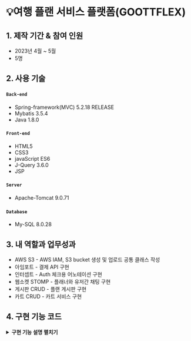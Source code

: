 # 💡여행 플랜 서비스 플랫폼(GOOTTFLEX)



## 1. 제작 기간 & 참여 인원
- 2023년 4월 ~ 5월
- 5명



## 2. 사용 기술
#### `Back-end`
- Spring-framework(MVC) 5.2.18 RELEASE
- Mybatis 3.5.4
- Java 1.8.0

#### `Front-end`
- HTML5 
- CSS3 
- javaScript ES6
- J-Query 3.6.0
- JSP 
#### `Server`
- Apache-Tomcat 9.0.71 
#### `Database`
- My-SQL 8.0.28   


## 3. 내 역할과 업무성과
- AWS S3 - AWS IAM, S3 bucket 생성 및 업로드 공통 클래스 작성
- 아임포트 - 결제 API 구현
- 인터셉트 - Auth 체크용 어노테이션 구현
- 웹소켓 STOMP - 플래너와 유저간 채팅 구현
- 게시판 CRUD - 플랜 게시판 구현
- 카트 CRUD - 카트 서비스 구현

## 4. 구현 기능 코드 
<details>
<summary><b>구현 기능 설명 펼치기</b></summary>
<div markdown="1">

### 4.1. 전체 흐름

![image](https://user-images.githubusercontent.com/120711406/235872521-33d3533d-7baf-4a72-9449-1253a5e2006d.png)

### 4.2. AWS S3 - AWS IAM, S3 bucket 생성 및 업로드 공통 클래스 작성

![image](https://user-images.githubusercontent.com/120711406/235873702-5127c63d-19e5-406b-8919-01dd323d2255.png)


<details>
<summary> <b>IAM 권한설정</b> </summary>
	
- IAM 사용자 생성
- 권한으로 AmazonS3FullAccess 추가
	
![image](https://user-images.githubusercontent.com/120711406/235908642-a1dbf375-e3ad-4c73-a6bb-b291ad0f3e58.png)
	
</details>
	
<details>
<summary> <b>버킷 정책 생성</b> </summary>
- 버킷을 사용하기 위해 정책생성
	
![image](https://user-images.githubusercontent.com/120711406/235909022-146e7ec1-4f9d-4f64-a8ec-326a74e954a5.png)
	
</details>
	
<details>
<summary> <b>공통 클래스 구현</b> </summary>
- 이미지 다중 업로드, 삭제 를 위한 공통 클래스를 구현.
```java
@Service
public class S3FileUploadService {

    @Autowired
    private final AmazonS3Client amazonS3Client; //아마존 계정정보 propertie파일 -> common-context에서 주입
    @Value("${aws.s3.bucket}")
    private String bucket; //S3버킷정보
    @Value("${aws.s3.bucket.url}") //지역정보
    private String defaultUrl;

    public S3FileUploadService(AmazonS3Client amazonS3Client) {
        this.amazonS3Client = amazonS3Client;
    }

    //생성자 주입
    public List<String> upload(List<MultipartFile> uploadFile) throws IOException {
        List<String> urlList = new ArrayList<>(); //업로드된 url을 받기위한 리스트

        //파일이름 새로만들어서 리스트에 담기
        List<Map<String, String>> fileList = new ArrayList<>();
        for (int i = 0; i < uploadFile.size(); i++) {
            String origName = uploadFile.get(i).getOriginalFilename(); //원 파일이름
            String ext = origName.substring(origName.lastIndexOf('.')); // 확장자
            String saveFileName = getUuid() + ext; //uuid로 새이름 만들기
            Map<String, String> map = new HashMap<>();
            map.put("saveFile", saveFileName);
            fileList.add(map);
        }

        for (int i = 0; i < uploadFile.size(); i++) {
            String url = "";
            File file = new File(System.getProperty("user.dir") + fileList.get(i).get("saveFile"));
            //로컬 현재위치에 임시저장 객체 만듬
            uploadFile.get(i).transferTo(file); //로컬에 파일 임시저장
            uploadOnS3(fileList.get(i).get("saveFile"), file); //업로드
            url = defaultUrl + '/' + fileList.get(i).get("saveFile"); //업로드한 파일의 url주소
            urlList.add(url); //리턴을 위해 담음
            file.delete(); // 임시파일 삭제
        }
        return urlList; //업로드 후 리턴값 (List<String> 타입)
    }

    // UUID만드는 메소드(중간의-는 지워줌)
    private static String getUuid() {
        return UUID.randomUUID().toString().replaceAll("-", "");
    }

    //S3업로드 메소드
    private void uploadOnS3(final String findName, final File file) {
        // AWS S3 전송 객체 생성
        final TransferManager transferManager = new TransferManager(this.amazonS3Client);
        // 요청 객체 생성
        final PutObjectRequest request = new PutObjectRequest(bucket, findName, file);
        // 업로드 시도
        final Upload upload = transferManager.upload(request);

        try {
            upload.waitForCompletion();
        } catch (AmazonClientException | InterruptedException amazonClientException) {
            amazonClientException.printStackTrace();
        }
    }
    //S3 객체 삭제 메소드
    public void deleteFromS3(final String findName) {
        String realFileName = findName.substring(53);
        // 삭제할 객체 생성
        final DeleteObjectRequest deleteRequest = new DeleteObjectRequest(bucket, realFileName);
        // 삭제
        this.amazonS3Client.deleteObject(deleteRequest);
    }

}

```
</details>

<details>
<summary> <b>Controller</b> </summary>

- Plan 게시판 Controller 업로드

```java 
  @PostMapping("create")
    public String planPut(PlanDTO planDTO, ImgDTO imgDTO, HttpSession httpSession,
                          @RequestParam("files[]") List<MultipartFile> multipartFile) throws IOException {
        String user = (String) httpSession.getAttribute("user_id");
        planDTO.setUser_id(user);
        int plan_idx = planService.planCreate(planDTO); // 게시글 생성
        if(plan_idx!=0){ // 이미지 파일 생성
            if(multipartFile !=null || !multipartFile.isEmpty()){ // 이미지 파일 있으면
                List<String> imgUrlList = s3FileUploadService.upload(multipartFile); // 서버에 이미지 파일 저장 후 URL값 List에 담기
                planDTO.setPlan_idx(plan_idx); // 게시글 인덱스 set
                planDTO.setP_img(imgUrlList); // 이미지 url set
                boolean success = this.planService.planImgCreate(planDTO); // 이미지 저장 성공
                if(success){
                    return "redirect:/plan/list";
                }
            }
        }
        return "/plan/plan_create";
    }
```
</details>

<details>
<summary> <b>설정</b> </summary>

- 라이브러리 설치
- Key 노출을 피하기 위해 properties 파일 등록 후 빈 주입
 
```xml
	   <constructor-arg>
            <bean class="com.amazonaws.auth.BasicAWSCredentials">
                <constructor-arg value="${aws.accessKey}"/>
                <constructor-arg value="${aws.secretKey}"/>
            </bean>
        </constructor-arg>
    </bean>
    <bean id="awsProperties" class="org.springframework.beans.factory.config.PropertiesFactoryBean">
        <property name="location" value="classpath:common.properties"/>
    </bean>
    <bean class="org.springframework.beans.factory.config.PropertyPlaceholderConfigurer">
        <property name="properties" ref="awsProperties"/>
    </bean>
```
</details>

<details>
<summary> <b>Service / ServiceImpl</b> </summary>
  

- 비교할 데이터를 Dao까지 전송합니다


```java 
// Service 
String login(UserDto userDto);

// ServiceImpl
@Override
public String login(UserDto userDto) {
	return userDao.login(userDto);
}
  
```
</details>
  
<details>
<summary> <b>DAO</b> </summary>
  

- pw에 해당 아이디 일치하는 암호화된 패스워드를 불러옵니다
- 사용자가 입력한 패스워드와 pw를 비교 후 nickname값을 세션에 저장시킵니다. 일치하지 않으면 null값을 리턴 합니다.
  


```java 
// Service 
String login(UserDto userDto);

// ServiceImpl
@Override
public String login(UserDto userDto) {
	return userDao.login(userDto);
}
  
```
</details>
  
<details>
<summary> <b>XML</b> </summary>
  

- pwGet : 사용자의 정보를 DB에 조회하여 암호화된 패스워드를 불러오는 역할을 합니다.
- login : 사용자의 닉네임을 불러오는 역할을 합니다.


```xml 
<!-- 유저가 입력한 아이디를 기반으로 암호화된 패스워드를 불러옵니다. -->
<select id="pwGet" resultType="String">
		select PASSWORD
		  from USER
		 where ID=#{id}
</select>

/////////////////////////////////////////

<!-- 위에서 암호화된 패스워드와 사용자가 입력한 패스워드를 비교 후 
사용자의 nickname 값을 호출합니다 -->
<select id="login" resultType="String">
		select NICKNAME
		  from USER
		 where ID=#{id}
</select>
```
</details>

### 4.3. 아이디/비밀번호 찾기 기능 구현

![mvc](https://github.com/kim17841/OTTproject/blob/main/Portfolio/findid%26pw.jpg?raw=true)

<details>
<summary> <b>기능 설명</b> </summary>

  - 사용자가 이메일 인증을 거친 후 아이디 / 비밀번호 찾기를 진행하면 DB의 정보 확인 후 계정 정보를 제공 또는 비밀번호 강제 변경을 진행. 
	
  - 사용자가 입력한 이메일로 인증하면 이메일을 DB에 조회해 일치하는 정보가 있으면 해당 아이디를 제공.
	
  - 일치하는 정보가 없으면 사용자에게 안내 메시지를 출력
	
  - 비밀번호 찾기는 사용자에게 정보를 입력 받고 인증을 거친 후 비밀번호 찾기를 진행하면 DB에서 정보 조회 후 일치하는 정보가 있으면 
      비밀번호 변경 진행, 일치하지 않으면 안내 메시지를 출력. 
	
  - 비밀번호 변경은 정규표현식에 위배되지 않고 비밀번호와 비밀번호 확인이 동일할 경우에 바뀐 데이터를 DB로 전송하여 정보를 업데이트. 
	
  - 사용자가 입력한 정보와 가져온 정보가 일치하면 세션을 부여하고 메인 페이지로 주소 이동.
</details>
  
<details>
<summary> <b>JSP</b> </summary>

  
- 사용자에게 정보를 입력 받고 form을 통해 Controller 정보를 전달합니다.

```
<body>

(... 생략 ...)
	
	<section>
	<!-- 아이디 찾기 -->
		<div class="section_loginform">
			<span class="login">아이디 찾기</span>         
			<form>
				<div>
					<!-- 사용자의 이메일을 입력받음 -->
					<div class="input_text">
						<input type="email" name="email" placeholder="Email" autocomplete="off" 
						class="input_size" id="input_email1">
					</div>
					<div>
						<button class="email_checkbtn" id="emailchk1">이메일 인증</button>
	
						<!-- 이메일 인증 상태 메세지 -->
						<span id="email_text1" class="formSpans"></span> 
						<br>

						<input type="text" placeholder="인증번호 입력" autocomplete="off" 
						class="authorkey" id="author1" maxlength="6">

						<button class="key_submit" id="author_submit1">확인</button>
					</div>
					<input type="button" value="아이디 찾기" class="login_submit_id">
					<br>
					<!-- 아이디 찾기 상태 메세지  -->
					<span id="submit_id_text" class="formSpans"></span>                    
				</div> 
			</form>
			<!-- 구분선  -->
			<span class="division_line"></span> 

			<!-- 비밀번호 찾기 -->
			<span class="login">비밀번호 찾기</span> 
			<form>
				<div>
					<!-- 아이디 입력 창  -->
					<div class="input_text">
						<input type="text" name="id" placeholder="ID" autocomplete="off" 
						class="input_size" id="id">
					</div>
					<br>
					<!-- 이메일 입력창  -->
					<div class="input_text">
						<input type="email" name="email" placeholder="Email" autocomplete="off" 
						class="input_size" id="input_email2">
					</div>
					<div>
						<button class="email_checkbtn" id="emailchk2">이메일 인증</button>

						<!-- 이메일 인증 상태 확인 메세지 -->
						<span id="email_text2" class="formSpans"></span> 
						<br>
						<input type="text" placeholder="인증번호 입력" autocomplete="off" 
						class="authorkey" id="author2" maxlength="6">

						<button class="key_submit" id="author_submit2">확인</button>
					</div>
					<input type="button" value="비밀번호 찾기" class="login_submit_pw" 
					id="pw_submit">
					<br>
					<!-- 비밀번호 찾기 상태 확인 메세지 -->
					<span id="submit_pw_text" class="formSpans"></span>       
				</div> 
			</form>
		</div>

	<!-- 비밀번호 변경  -->
	(... 생략 ...)
	<!-- 비밀번호 입력 -->
	<div class="pw_input_text">
		<input type="password" name="password" placeholder="비밀번호" autocomplete="off" class="input_size" id="pw">
		<!-- 비밀번호 입력 상태 확인 메세지 - 정규표현식에 위배되면 출력됨 -->
		<span id="input_regex" class="formSpans"></span>
        </div>
      	<!-- 비밀번호 확인 입력 - 비밀번호 입력에서 정규표현식에 맞게 입력되면 입력가능-->
	<div class="pw_input_text">
		<input type="password" name="password_confirm" placeholder="비밀번호 확인" autocomplete="off" class="input_size" id="pw_confirm" disabled="disabled">
        </div>
        <button id="pw_checkbtn">확인</button>     
        <span id="check_result" class="formSpans"></span>
        <input type="button" value="비밀번호 변경" class="login_submit_pw" 
				id="change_pw" disabled="disabled">
	(... 생략 ...)
	</section>

(... 생략 ...)

</body>
```
</details>

<details>
<summary> <b>Javascript</b> </summary>

- 사용자가 입력한 정보의 유효성을 확인한 다음 form의 submit을 제어하고, 아이디 값을 다시    반환하거나 비밀번호 변경을 진행합니다. 
  <details>
  <summary> <b>아이디 찾기 구현 코드</b> </summary>
   
  - 이메일 형식을 먼저 확인 후 이메일 인증을 진행합니다. (AJAX로 이메일로 인증번호 전송)<br>
  - 인증번호는 빈칸/정보가 일치하지 않을 시에 안내 메시지를 출력합니다.<br>
  - 인증이 완료된 후 AJAX를 통하여 Controller에 사용자가 입력한 이메일 정보를 보냅니다.<br>
  - DB에 일치하는 정보가 있으면 리턴 받은 ID값을 alert을 통해 사용자에게 보여줍니다.

  ```javascript
    var code1 = ""; // 아이디 이메일 전송 인증번호 저장할 공간
  var code2 = ""; // 비밀번호 이메일 전송 인증번호 저장할 공간
  var email1= ""; // 아이디 이메일 인증 - 이메일이 들어갈 변수 지정 
  var email2= ""; // 비밀번호 이메일 인증 - 이메일이 들어갈 변수 지정 
  var id = ""; // id가 들어갈 변수 지정
  var inputCode = ""; //사용자가 입력한 인증번호

  /////////////// 아이디찾기 이메일 인증 ///////////
  $(function(){
      $('#emailchk1').click(function(e) {
          // 시스템 자체의 submit을 막음
          e.preventDefault();

          // 사용자가 입력한 이메일
          email1 = $("#input_email1").val();

          var inputResult = $('#email_text1'); // 인증 상태 메세지

          if(email1 == null || email1 == ""){ // 이메일 값이 없는 것을 방지
              inputResult.html('이메일을 입력해주세요');
              $("#input_email1").focus(); 
              return;
          }
          else if(!email1.match('@')){ // 입력받은 이메일에 @없는 걸 방지
              inputResult.text("올바른 이메일 형태를 입력해주세요");
              $("#input_email1").focus();
              return;
          }
          else{ // 위 조건에 걸리지 않으면 상태메세지 없앰
              inputResult.text("");
          }
          inputResult.html('인증번호 전송이 완료되었습니다');
          // ajax로 통해 컨트롤러(mailCheck메소드)로 email의 정보를 넘김 
          // -> 넘기는게 성공하면 인증번호 데이터를 code에 담음
          $.ajax({
              type : "GET",
              url : "mailCheck?email=" + email1, // 해당 메소드에 email값을 보냄
              success:function(data1){
                  code1 = data1; // 인증 번호가 담기는 구역
              } 
          }); // ajax end
      }); //event function end

      // 인증번호 확인 버튼 클릭시 이벤트
      $('#author_submit1').click(function(e){
          e.preventDefault(); // 키에 대한 submit을 막아놓음

          var inputCode = $('#author1').val(); 
          //사용자가 인증번호를 입력하는 input의 value
          var inputResult = $('#email_text1'); // 인증 상태 메세지

          if(inputCode === null || inputCode === ""){ // 사용자가 입력하지 않은경우
              inputResult.html("인증번호를 입력해주세요.");
              return;
          }
          else if(inputCode == code1){ 
          // 사용자가 입력한 인증번호와 발급한 인증번호가 맞을 경우
              inputResult.html("인증번호가 일치합니다.");

          }else{ // 사용자가 입력한 인증번호와 발급한 인증번호가 일치하지 않을 경우
              inputResult.html("인증번호를 다시 확인 해주세요.");
              return;
          }
      }); // event function end

      //////////// 아이디 찾기 //////////
      $('.login_submit_id').click(function(){
          inputCode = $('#author1').val();
          var inputResult = $('#email_text1');
          email1 = $("#input_email1").val();
          if(email1 == "" || email1 == null || !email1.match('@')){ 
          // 이메일 값이 없거나 올바른 이메일 형식이 아닌 경우
              $('#submit_id_text').html('이메일 인증을 먼저 해주세요');
              $("#input_email1").focus();
              return;
          }
          else if(inputCode == "" || inputCode == null || inputCode != code1){
              $('#submit_id_text').html('인증번호를 입력해주세요');
              $('#author1').focus();
              return;
          }
          else{
              if(email1 != null){ // 위의 ajax에서 이메일을 제대로 받아온 경우
                  $.ajax({
                      url : 'findid', 
                      dataType : 'text',
                      data : {"email" : email1},
                      type : 'post',
                      success:function(id) {		
                          if(id == null || id == ""){ // 빽단에서 받아온 id값이 없는 경우 
                              $('#submit_id_text').html('등록된 정보가 없습니다');
                              return;
                          }
                          else{ // 빽단에서 받아온 id값이 있어 제대로 출력된 경우 
                              alert('아이디는'+id+'입니다');
                              $('#submit_id_text').html('');
                          }
                      },
                      error : function() { $('#submit_id_text').html('등록된 정보가 없습니다'); return; }		
                  }); // ajax end
              }

              else{	//이메일을 입력하지 않을 경우
                  $('#submit_id_text').html('이메일 인증을 먼저해주세요'); 
                  inputResult.html('인증번호를 입력해주세요');
                  return;
              }
          }
      }); // event function end
  }); // function end

  ```

  </details>
  <details>
  <summary> <b>비밀번호 찾기 구현 코드</b> </summary>
    
  - 이메일 형식 확인과 인증번호 인증은 아이디 찾기와 동일합니다.<br>
  - 인증이 완료된 후 AJAX를 통하여 Controller에 사용자의 입력 아이디와 이메일을 보냅니다.<br>
  - DB에서 일치하는 정보가 있으면 메시지를 반환 받아 ok면 비밀번호 변경 창을 띄웁니다.

  ```javascript
   /////////////// 비밀번호 찾기 이메일 인증  ///////////
  $(function(){
      $('#emailchk2').click(function(e) {
          e.preventDefault();

          email2 = $("#input_email2").val();	// 사용자가 입력한 이메일

          var inputResult = $('#email_text2'); // 인증 상태 메세지

          if(email2 == null || email2 == ""){ // 이메일 값이 없는 것을 방지
              inputResult.html('이메일을 입력해주세요');
              $("#input_email2").focus(); 
              return;
          }
          else if(!email2.match('@')){ // 입력받은 이메일에 @없는 걸 방지
              inputResult.text("올바른 이메일 형태를 입력해주세요");
              $("#input_email2").focus();
              return;
          }
          else{ // 올바른 이메일 형식을 입력받은 경우
              inputResult.text("");
          }
          inputResult.html('인증번호 전송이 완료되었습니다');

          $.ajax({ 
          // ajax로 통해 컨트롤러(mailCheck메소드)로 email의 정보를 넘김 
          // -> 넘기는게 성공하면 인증번호 데이터를 code에 담음
              type : "GET",
              url : "mailCheck?email=" + email2, // 해당 메소드에 email값을 보냄
              success:function(data2){
                  code2 = data2; // 인증 번호가 담기는 구역
              } // success end
          }); // ajax end
      }); //event function end

      $('#author_submit2').click(function(e){ 	// 인증번호 확인 버튼 클릭시
          e.preventDefault(); // 키에 대한 submit을 막아놓음

          inputCode = $('#author2').val(); //사용자가 인증번호를 입력한 값
          var inputResult = $('#email_text2'); // 인증 상태 메세지

          if(inputCode === null || inputCode === ""){ // 사용자가 입력하지 않은경우
              inputResult.html("인증번호를 입력해주세요.");
              return;
          }
          else if(inputCode == code2){	
          // 사용자가 입력한 인증번호와 발급한 인증번호가 맞을 경우
              inputResult.html("인증번호가 일치합니다.");

          }else{ // 사용자가 입력한 인증번호와 발급한 인증번호가 일치하지 않을 경우
              inputResult.html("인증번호를 다시 확인 해주세요.");
              return;
          }
      }); //event function end

      //////////비밀번호 찾기  ////////
      $("#pw_submit").click(function(){
          id = $('#id').val();
          email2 = $("#input_email2").val();
          inputCode = $('#author2').val();
          var allData = {'email' : email2, 'id' : id}

          if(id == null || id == ""){ // 아이디를 입력하지 않은 경우
              $('#submit_pw_text').html('아이디를 입력해주세요');
              $('#id').focus();
              return;
          }
          else{ // 아이디를 입력한 경우
              if(email2 == null || email2 == ""){ // 입력한 이메일 없는 경우
                  $('#submit_pw_text').html('이메일 인증을 먼저해주세요');
                  $("#input_email2").focus();
                  return;
              }
              else if(inputCode == null || inputCode == ""){ // 입력한 이메일 없는 경우
                  $('#submit_pw_text').html('인증번호를 입력해주세요');
                  $('#author2').focus();
                  return;
              }
              else{
                  $('#submit_pw_text').html('');
                  if(inputCode == "" || inputCode == null || inputCode != code2){
                      $('#submit_pw_text').html('이메일 인증을 먼저해주세요');
                      return;
                  }
                  else{
                      $('#submit_pw_text').html('');
                      $.ajax({
                          url : 'findpw',
                          data : allData,
                          type : 'post',
                          success : function(nick) {
                              if(nick == 'ok'){ 
                                          //일치하는 정보가 있는 경우 - 리턴값이 ok이면 팝업창을 띄움
                                  $('.popup').css('display', 'block');
                              }
                              else if(nick == 'no'){ //일치하는 정보가 없을 경우
                                  $('#submit_pw_text').html('해당 정보와 일치하는 정보가 없습니다.');
                                  return;
                              }
                              else{ // 잘못된 접근 방지
                                  $('#submit_pw_text').html('잘못된 접근입니다.');
                                  return;
                              }
                          } // success end
                      }); // ajax end
                  }
              }
          }	
      }); //event function end
  }); // function end

  ```

  </details>
   <details>
  <summary> <b>비밀번호 변경 구현 코드</b> </summary>
     
  - 비밀번호 입력란에서 정규표현식으로 유효성 검사를 진행합니다.<br>
  - 정규표현식에 위배되지 않으면 비밀번호 확인란 disabled를 해제해 입력이 가능해집니다.<br>
  - 비밀번호와 비밀번호 확인란이 동일한 상태로 변경을 누르면 해당 정보를 Controller로 전송하고 모달창을 해제합니다.

  ```javascript
  /////////////// 비밀번호 정규표현식, 변경 연결 ///////////
  $(function() {
      //////// 비밀번호 변경 확인  ////////
      $('#pw_checkbtn').click(function(){
          var pw = $('#pw').val(); // 비밀번호 입력값
          var pw_confirm = $('#pw_confirm').val(); // 비밀번호 확인 입력값

          if(pw != null && pw != "" && pw_confirm != null && pw_confirm != ""){ 
          // 비밀번호/비밀번호 확인란에 값이 있는 경우
              if(pw == pw_confirm){ // 비밀번호/비밀번호 확인란의 값이 같은 경우
                  $('#check_result').html('비밀번호가 일치합니다');
                  $('#change_pw').attr('disabled', false);
              }
              else{ // 비밀번호/비밀번호 확인란의 값이 다른 경우
                  $('#check_result').html('비밀번호가 일치하지 않습니다');
                  return;
              }
          }
          else if(pw == null || pw == "" || pw_confirm == null || pw_confirm == ""){ 
          // 비밀번호/비밀번호 확인란에 값이 없는 경우
              $('#check_result').html('비밀번호를 입력해주세요');
              return;
          }
          else{ // 비밀번호/비밀번호 확인란의 값이 다른 경우
              $('#check_result').html('비밀번호가 일치하지 않습니다');
              return;
          }
      }); //event function end

      ///// 비밀번호 변경 창에서의 정규 표현식 - 02.12 김범수 ///////
      $('#pw').blur(function() {
          var pw = $('#pw').val();
          var num = pw.search(/[0-9]/g); // 숫자 정규식
          var eng = pw.search(/[a-z]/ig); // 문자 정규식
          var spe = pw.search(/[`~!@@#$%^&*|₩₩₩'₩";:₩/?]/gi); // 특수문자 정규식

          if(pw.length < 8 || pw.length > 20){ 
              $('#input_regex').html("8자리 ~ 20자리 이내로 입력해주세요.");
              $('#pw_confirm').attr('disabled', true);
              $('#pw').focus();
              return ;
           }else if(pw.search(/\s/) != -1){ 
              $('#input_regex').html("비밀번호는 공백 없이 입력해주세요.");
              $('#pw_confirm').attr('disabled', true);
              $('#pw').focus();
              return ;
           }else if(num < 0 || eng < 0 || spe < 0 ){
              $('#input_regex').html("영문,숫자, 특수문자를 혼합하여 입력해주세요.");
              $('#pw_confirm').attr('disabled', true);
              $('#pw').focus();
              return;
           }else{
               $('#input_regex').html("");
               $('#pw_confirm').attr('disabled', false); // 비밀번호 확인란 disable 해제
           }
      }); //event function end

      /////// 닫기 버튼 클릭 이벤트
      $('.closebtn').click(function() { 
          $('.popup').css('display', 'none');
      }) //event function end

      //////// 비밀번호 찾기 -> 비밀번호 변경 후 DB로 연결  /////
      $('#change_pw').click(function() {
          // 비밀번호 변경한 값을 ajax로 전송 -> 변경 확인 메세지
          var pw = $('#pw').val();
          var pw_confirm = $('#pw_confirm').val();
          var pw_data = {'password' : pw, 'id' : id}
          if(pw != null && pw_confirm != null && pw == pw_confirm){ 
          // 비밀번호 값/비밀번호 확인 값이 null아니고 
          //비밀번호와 비밀번호확인 값이 맞는 경우
              $.ajax({
                  url : 'changepw',
                  type : 'post',
                  data : pw_data,
                  success : function() {
                      alert('비밀번호가 변경되었습니다')
                      $('.popup').css('display', 'none');
                      location.href = 'signin';
                  }
              }); // ajax end
          }
          else{
              alert('비밀번호 변경 실패 : 비밀번호를 확인해주세요');
              return;
          }

      }); // event function end
  }); // function end

  ```

  </details>
  
</details>
	   
<details>
<summary> <b>Controller</b> </summary>

- 이메일 전송 / 아이디 찾기 / 비밀번호 찾기 / 비밀번호 변경으로 나눠져 있습니다

  <details>
  <summary> <b>이메일 전송</b> </summary>

  - 이메일 기능은 smtp 서버를 bean으로 설정하여 JavaMailSender를 호출하여 사용합니다.<br>
  - JS를 통해 사용자의 이메일 정보를 받으면 6자리의 인증번호를 생성합니다.<br>
  - 이메일 양식을 MimeMessageHelper 객체에 담은 후 JavaMailSender 객체를 이용하여 해당 이메일로 메시지를 전송합니.<br>
  - 인증번호는 사용자가 입력한 데이터를 비교하기 위해 JS로 리턴해줍니다.<br>

  ```java
  // 이메일 인증
	@RequestMapping(value="/mailCheck", method = RequestMethod.GET)
	@ResponseBody
	public String mailCheckGET(String email) throws Exception{
		//인증번호 생성(난수)
		Random random = new Random();
		int checkNum = random.nextInt(888888) + 111111; 
		// checkNum에 랜덤한 인증번호가 담김

		// 이메일 보내기 양식
		String setFrom = "GoottFlex";
		String toMail = email;
		String title = "GoottFlex 이메일 인증 메일 전송입니다.";
		String content = 
			"홈페이지를 방문해주셔서 감사합니다." +
			"<br><br>" + 
			"인증 번호는 " + checkNum + "입니다." + 
			"<br>" + 
			"해당 인증번호를 인증번호 확인란에 기입하여 주세요.";

	  //        setForm : root-context.xml에 삽입한 자신의 이메일 계정의 이메일 주소 
	  //        toMail : 수신받을 이메일 - 뷰로부터 받은 이메일 주소인 변수 email을 사용.
	  //        title : 자신이 보낼 이메일 제목.
	  //        content : 자신이 보낼 이메일 내용.

		try {
			// MimeMessage : 자바 API, 객체를 직접 생성해 메일을 발송하는 것이 가능
			 MimeMessage message = mailSender.createMimeMessage();
		    // MimeMessageHelper : MimeMessage 객체를 활용하여 
							// 멀티파트 메세지를 보내는 것도 가능, 문자 형식 지정 가능
		   MimeMessageHelper helper = new MimeMessageHelper(message, true, "utf-8"); 
		   // 보낼 내용을 지정하는 MimeMessageHelper의 메소드들
		   helper.setFrom(setFrom);
		   helper.setTo(toMail);
		   helper.setSubject(title);
		   helper.setText(content,true);
		   // 메일 발송
		   mailSender.send(message); 

		}catch(Exception e) {
		    e.printStackTrace();
		}

		// 인증번호를 String 타입으로 변경해서 리턴
		String num = Integer.toString(checkNum); 
			return num;
		}

  ```
    
   ```java
	    <bean id="mailSender" 
					class="org.springframework.mail.javamail.JavaMailSenderImpl">
	      <property name="host" value="smtp.gmail.com" />
	      <property name="port" value="587" />
	      <property name="username" value="rlaqjatn98@gmail.com" />
	      <property name="password" value="xrwdgtlrdjpxfamm" />
	      <property name="javaMailProperties">
					<props>
						<prop key="mail.transport.protocol">smtp</prop>
						<prop key="mail.smtp.auth">true</prop>
						<!-- gmail의 경우 보안문제 업데이트로 인해 SSLSocketFactory를 
						추가해야 smtp 사용 가능. -->
						<prop key="mail.smtp.socketFactory.class">
						javax.net.ssl.SSLSocketFactory</prop>
						<prop key="mail.smtp.starttls.enable">true</prop>
						<prop key="mail.debug">true</prop>
						<prop key="mail.smtp.ssl.trust">smtp.gmail.com</prop>
						<prop key="mail.smtp.ssl.protocols">TLSv1.2</prop>
					</props>
	      </property>
	</bean>
  ```
  </details>
	<details>
	<summary> <b>아이디 찾기</b> </summary>

	- JS에서 가져온 이메일 정보를 통해 해당 사용자의 아이디가 존재하면 리턴해줍니다.<br>
	- 일치하는 정보가 없으면 공백(””)을 리턴합니다.

	```java

		@RequestMapping(value = "findid", method = RequestMethod.POST)
		@ResponseBody
		// email - view단에서 입력된 email을 가져옴
		public String findid(String email, ModelAndView mv) {
			// email을 이용해 해당 email정보를 가진 id값을 가져옴
			String id = userService.findid(email);
			if(id == null) {
				return "";
			}
			else {
				return id;
			}
		}
	```

	</details>
	<details>
	<summary> <b>비밀번호 찾기</b> </summary>
	
	- JS에서 사용자가 입력한 아이디와 이메일 정보를 받아와 dto에 담습니다.  <br>
	- dto에 담긴 아이디와 이메일 정보를 통해 해당 유저의 닉네임을 가져옵니다.<br>
	- 닉네임이 존재하면 ok라는 메세지를 view에 리턴하고, 존재하지 않으면 no를 리턴합니다.

	 ```java
	 @RequestMapping(value = "findpw", method = RequestMethod.POST)
	 @ResponseBody
	 public String findpw(UserDto dto) { // dto에 id와 email 값을 뷰단에서 받아옴
		if(dto.getId() != null && dto.getEmail() != null) {
			String nick = userService.findpw(dto); 
			// dto에 담긴 정보를 토대로 닉네임을 불러옴
			if(nick != null) {
				return "ok"; // ok일시 비밀번호를 바꾸게 할 예정
			}
			else {
				return "no"; // no일시 해당하는 정보가 없다고 메세지 띄움
			}
		}
			return "error";
		}
	```
	</details>
	
  <details>
  <summary> <b>비밀번호 변경</b> </summary>
    
  - 비밀번호 입력란에서 정규표현식으로 유효성 검사를 진행합니다. <br>
  - 정규표현식에 위배되지 않으면 비밀번호 확인란 disabled를 해제해 입력이 가능해집니다. <br>
  - 비밀번호와 비밀번호 확인란이 동일한 상태로 변경을 누르면 해당 정보를 Controller로 전송하고 모달창을 해제합니다.

   ```java
    @RequestMapping(value ="changepw", method = RequestMethod.POST)
    public String changepw(UserDto dto, BCryptPasswordEncoder encoder) {
        dto.setPassword(encoder.encode(dto.getPassword())); // 비밀번호 암호화
        userService.changepw(dto); // 비밀번호 변경
        return "redirect:/user/signin"; // 비밀번호 변경이 끝나면 로그인페이지로 이동시킴
    }	
  ```
    
  </details>

</details>
	   
<details>
<summary> <b>DTO</b> </summary>

- 테이블에 들어 있는 정보를 미리 변수로 생성하고 getter/setter를 설정한 파일입니다.
 
```java 

package com.test.test1.user.dto;

import java.util.Date;

public class UserDto {
	private int user_id, paid_m; //결제 누적 수 paid_m 추가 
	private String id, email, password, nickname, phone_num, subscribe_yn, 
									delete_yn, img; // 유저 프로필 가져오기 위해 img 추가 
	private String create_type; //apiLogin때문에 추가
	private String chatId; // chat기능
	private Date create_date, expiration_date, delete_date; //관리자 페이지 추가 
	
	public Date getCreate_date() {
		return create_date;
	}

	public void setCreate_date(Date create_date) {
		this.create_date = create_date;
	}

	public Date getExpiration_date() {
		return expiration_date;
	}

	public void setExpiration_date(Date expiration_date) {
		this.expiration_date = expiration_date;
	}

	public Date getDelete_date() {
		return delete_date;
	}

	public void setDelete_date(Date delete_date) {
		this.delete_date = delete_date;
	}

	public String getCreate_type() {
		return create_type;
	}

	public void setCreate_type(String create_type) {
		this.create_type = create_type;
	}

	public String getId() {
		return id;
	}

	public void setId(String id) {
		this.id = id;
	}
	
	public int getUser_id() {
		return user_id;
	}
	public void setUser_id(int user_id) {
		this.user_id = user_id;
	}
	public String getEmail() {
		return email;
	}

	public void setEmail(String email) {
		this.email = email;
	}

	public String getPassword() {
		return password;
	}

	public void setPassword(String password) {
		this.password = password;
	}

	public String getNickname() {
		return nickname;
	}

	public void setNickname(String nickname) {
		this.nickname = nickname;
	}

	public String getPhone_num() {
		return phone_num;
	}

	public void setPhone_num(String phone_num) {
		this.phone_num = phone_num;
	}

	public String getSubscribe_yn() {
		return subscribe_yn;
	}

	public void setSubscribe_yn(String subscribe_yn) {
		this.subscribe_yn = subscribe_yn;
	}

	public String getDelete_yn() {
		return delete_yn;
	}

	public void setDelete_yn(String delete_yn) {
		this.delete_yn = delete_yn;
	}

	public String getChatId() {
		return chatId;
	}

	public void setChatId(String chatId) {
		this.chatId = chatId;
	}

	public int getPaid_m() {
		return paid_m;
	}

	public void setPaid_m(int paid_m) {
		this.paid_m = paid_m;
	}
	
	public String getImg() {
		return img;
	}

	public void setImg(String img) {
		this.img = img;
	}

	@Override
	public String toString() {
		return "UserDto : [id=" + id 
			+ ", email=" + email 
			+ ", passwd="+ password 
			+ ", nickname=" + nickname 
			+ ", phone_num=" + phone_num 
			+", create_type=" + create_type 
			+ ", paid_m=" + paid_m 
			+ ", img=" + img 
			+ "]";
	}

}
  

```
</details>

<details>
<summary> <b>Service / ServiceImpl</b> </summary>
  

- 아이디 찾기 / 비밀번호 찾기 / 비밀번호 변경으로 나눠져 있습니다


```java 
// Service
// 아이디 찾기
String findid(String email);

// 비밀번호 찾기
String findpw(UserDto dto);

// 비밀번호 변경
void changepw(UserDto dto);

// ServiceImpl
// 아이디 찾기
@Override
public String findid(String email) {
	return userDao.findid(email);
}

// 비밀번호 찾기
@Override
public String findpw(UserDto dto) {
	return userDao.findpw(dto);
}

// 비밀번호 변경
@Override
public void changepw(UserDto dto) {
	userDao.changepw(dto);
}
  
```
</details>
  
<details>
<summary> <b>DAO</b> </summary>
  

- 아이디 찾기 / 비밀번호 찾기 / 비밀번호 변경으로 나눠져 있습니다.
  


```java 
//아이디 찾기 
public String findid(String email) {
	return sqlSessionTemplate.selectOne("user.findid", email);
}

//비밀번호 찾기 
public String findpw(UserDto dto) {
	return sqlSessionTemplate.selectOne("user.findpw", dto);
}

//비밀번호 변경 
public void changepw(UserDto dto) {
	sqlSessionTemplate.selectOne("user.changepw", dto);
}
  
```
</details>
  
<details>
<summary> <b>XML</b> </summary>
  

- 아이디 찾기 / 비밀번호 찾기 / 비밀번호 변경으로 나눠져 있습니다


```xml 
<!-- 아이디 찾기 -->
<!-- 사용자가 입력한 이메일을 통해 ID를 리턴 -->
<select id="findid" resultType="String">
		select ID 
		  from USER
		 where EMAIL = #{email}
</select>

<!-- 비밀번호 찾기 -->
<!-- 사용자가 입력한 이메일과 아이디를 통해 NICKNAME을 리턴 -->
<select id="findpw" resultType="String">
		select NICKNAME
		  from USER
		 where EMAIL = #{email} 
		   and ID = #{id}
	</select>

<!-- 비밀번호 변경 -->
<!-- 암호화로 입력된 패스워드를 해당 사용자의 아이디에 맞게 DB에 저장 -->
<update id="changepw">
		update USER
		   set PASSWORD=#{password}
		 where ID = #{id}
</update>
```
</details>
	   
### 4.4. 내 보관함 기능

![mvc](https://github.com/kim17841/OTTproject/blob/main/Portfolio/mylist.jpg?raw=true)

<details>
<summary> <b>기능 설명</b> </summary>

  - 내 보관함 기능 : 해당 영상에 찜하기 버튼을 클릭하면 영상이 내 보관함 리스트에 담김.

  - 찜하기 아이콘을 다시 클릭하면 내 보관함 리스트에 담긴 해당 영상이 삭제.

 
</details>
  
<details>
<summary> <b>JSP</b> </summary>

  
- DB에서 해당 정보를 리턴 받아와 view로 출력합니다.
```
  (... 생략 ...)
  <!-- 영상페이지에 있는 찜하기 버튼 -> 클릭시 내 보관함 리스트에 영상 추가 -->
  <input type="hidden" id="title_data" value="${dto.title}">
  <!-- 찜하기 버튼 value -->
  <c:set var="rental_id" value="${rental_id}"/>
  <c:choose>
      <c:when test="${rental_id ne null}"> <!-- rental_id가 null값이 아닐 경우 -->
          <i class="fas fa-heart comu_btn" id="subscribe"></i>
      </c:when>
      <c:otherwise> <!-- rental_id가 null일 경우 -->
          <i class="far fa-heart comu_btn" id="subscribe"></i>
      </c:otherwise>
  </c:choose>
  <p>찜하기</p>
  (... 생략 ...)

  <!-- 내 보관함 리스트 영역-->
  <div class="section">
        <!-- 내 보관함 text -->
        <div><h1 class="mylocker_text">내보관함</h1></div>
        <!-- 내 보관함 슬라이드 - 양옆 버튼 추가, 슬릭 기능 -->
        <div class="slider">
           <!-- 내보관함 리스트 출력 영역-->
           <c:forEach var="movie" items="${dto}">
              <div class="video_div">
                 <a href="/video/detail?video_id=${movie.video_id}"> 
			<img src="${movie.image_url}" alt="Image not found"></a>
              </div> 
           </c:forEach>

        </div>
     </div>
```
</details>
	  
<details>
<summary> <b>Javascript</b> </summary>

- 찜하기 버튼을 누르면 아이콘 변경 후 보관함에 담기 / 삭제를 합니다.
- 찜한 영상은 내 페이지에 접속하면 영상 리스트가 나옵니다
  <details>
  <summary> <b>찜하기 버튼 구현 코드</b> </summary>

  ```javascript
	// 찜하기 버튼 클릭 이벤트
	const comu_btn = document.querySelectorAll('.comu_btn'); 
	comu_btn[0].addEventListener('click', function(){ // 찜하기 버튼 클릭 이벤트
		let title = $('#title_data').val(); // 찜하기 버튼 value 
	    if(this.className.includes('fas')){ // 내보관함에서 삭제
		$.ajax({ // 내보관함에서 삭제
			url : 'mylocker_de',
			type : 'post',
			data : {'title' : title},		
		})
		this.className = 'far fa-heart comu_btn';
		alert('내보관함에서 삭제되었습니다');

	    }else { // 내보관함에 담기
		$.ajax({
			url : 'mylocker_in',
			type : 'post',
			data : {'title' : title},
		})
		this.className = 'fas fa-heart comu_btn';
		alert('내보관함에 담겼습니다');
	    }
	});

  ```

  </details>

	
  <details>
  <summary> <b>슬라이드 기능</b> </summary>

  ```javascript
  // 슬릭 이벤트
	$(function(){
		(...생략...)
		$(".slider").not('.slick-initialized').slick({
			slidesToShow:6,
			slidesToScroll:6,    
			prevArrow: "<button type='button' class='slick-arrow'><i class='fa-solid fa-angle-left'></i></button>",
			nextArrow: "<button type='button' class='slick-next'><i class='fa-solid fa-angle-right'></i></button>",
		});
	})
  ```

  </details>
  
</details>
	   
<details>
<summary> <b>Controller</b> </summary>

- JS로 받은 정보를 통해 사용자의 아이디와 해당 영상의 아이디를 불러와 DB에 전달합니다.
- 추가 / 삭제가 이루어지면 각각의 다른 결과를 view단으로 리턴합니다.

  <details>
  <summary> <b>찜하기 버튼</b> </summary>

  ```java
  // 내 보관함 기능 구현 - 찜하기 버튼
	@RequestMapping(value = {"mylocker_in", "mylocker_de"}, method = RequestMethod.POST)
	@ResponseBody
	public ModelAndView mylocker(String title, RentalDTO dto, HttpSession session, 
					HttpServletRequest request, ModelAndView mv) throws Exception{
		String requestUrl = request.getRequestURL().toString(); 
		// mylocker_in와 mylocker_de의 매핑을 다르게 받기 위해 사용
		String id = (String) session.getAttribute("user_id");
		int video_id = videoService.getid(title); 
		// 비디오 제목을 가져가 비디오 아이디를 가져오는것
		if(id == null) { // 로그인 상태가 아닌 경우 / 세션 유지 시간이 만료된 경우
			mv.setViewName("redirect:/user/signin");
		}
		
		if(requestUrl.contains("mylocker_in")) { // 내 보관함 담기
			dto.setVideo_id(video_id);
			dto.setId(id);
			rentalService.insert(dto);
			String rental_id = rentalService.getid(dto);
			// 영상 ID와 유저 ID를 담은 rental_id를 영상메인페이지로 리턴 
			mv.addObject("rental_id",rental_id); 
			mv.setViewName("video/detail");
		}
		else { // 내 보관함 삭제
			dto.setId(id);
			dto.setVideo_id(video_id);
			rentalService.delete(dto);
			String rental_id = rentalService.getid(dto);
			mv.addObject("rental_id",rental_id);
			mv.setViewName("video/detail");
		}		
		return mv;	
	}

  ```
    
   ```java
	// 찜하기 아이콘 유지
	public ModelAndView detail(@RequestParam int video_id, ModelAndView mv, 
				HttpSession session, RentalDTO dto) {
		dto.setId(id); // dto에 저장
		String rental_id = rentalService.getid(dto);// rental id를 가져오는 것
		mv.addObject("rental_id",rental_id);
		mv.setViewName("video/detail");
		return mv;
	}
  ```
   
  </details>
  <details>
  <summary> <b>보관함 리스트 구현</b> </summary>

   ```java
	  public ModelAndView detail(HttpSession session, ModelAndView mv) {
		String user_id =(String) session.getAttribute("user_id").toString(); 
		// 세션에서 사용자의 아이디를 가져옴
		List<VideoDto> list = rentalService.list(user_id); 
		// 해당 아이디에 저장된 비디오 리스트를 가져오기 위함
		mv.addObject("dto", list);
		mv.setViewName("mypage/mydetail");
		return mv;
	}
   ```

  </details>

</details>
	
<details>
<summary> <b>DTO</b> </summary>

- 테이블에 들어 있는 정보를 미리 변수로 생성하고 getter/setter를 설정한 파일입니다.
 
```java 
// VideoDTO
package com.test.test1.video.dto;

import java.util.Date;

public class VideoDto {
	private String title, video_url, image_url, summary, create_country, 
									grade, actor, genre_id, create_year;
	private int video_id, recommand, category_id;
	private Date upload_date;
	
	public String getTitle() {
		return title;
	}
	
	public void setTitle(String title) {
		this.title = title;
	}
	
	public String getVideo_url() {
		return video_url;
	}
	
	public void setVideo_url(String video_url) {
		this.video_url = video_url;
	}
	
	public String getImage_url() {
		return image_url;
	}
	
	public void setImage_url(String image_url) {
		this.image_url = image_url;
	}
	
	public String getSummary() {
		return summary;
	}
	
	public void setSummary(String summary) {
		this.summary = summary;
	}
	
	
	public String getGrade() {
		return grade;
	}
	
	public void setGrade(String grade) {
		this.grade = grade;
	}
	
	public String getGenre_id() {
		return genre_id;
	}
	
	public void setGenre_id(String genre_id) {
		this.genre_id = genre_id;
	}	
	
	public String getActor() {
		return actor;
	}
	
	public void setActor(String actor) {
		this.actor = actor;
	}	
	
	public int getVideo_id() {
		return video_id;
	}

	public void setVideo_id(int video_id) {
		this.video_id = video_id;
	}
	
	public String getCreate_year() {
		return create_year;
	}
	
	public void setCreate_year(String create_year) {
		this.create_year = create_year;
	}
	
	public int getRecommand() {
		return recommand;
	}
	
	public void setRecommand(int recommand) {
		this.recommand = recommand;
	}	
	
	public int getCategory_id() {
		return category_id;
	}
	
	public void setCategory_id(int category_id) {
		this.category_id = category_id;
	}

	public Date getUpload_date() {
		return upload_date;
	}

	public void setUpload_date(Date upload_date) {
		this.upload_date = upload_date;
	}

	public String getCreate_country() {
		return create_country;
	}

	public void setCreate_country(String create_country) {
		this.create_country = create_country;
	} 
	
	@Override
	public String toString() {
		return "VideoDto [title = " + title
			+ ", video_url = " + video_url
			+ ", image_url = " + image_url
			+ ", summary = " + summary
			+ ", country = " + create_country
			+ ", grade = " + grade
			+ ", actor = " + actor
			+ ", genre_id = " + genre_id
			+ ", video_id = " + video_id
			+ ", create_year = " + create_year
			+ ", recommand = " + recommand
			+ ", category_id = " + category_id 
			+ "]";
	}
	
}
```
```java 
// RentalDTO
package com.test.test1.video.dto;

import java.util.Date;

public class RentalDTO {
	
	private String id;
	private int video_id;
	private Date rental_date;

	public String getId() {
		return id;
	}

	public void setId(String id) {
		this.id = id;
	}

	public int getVideo_id() {
		return video_id;
	}

	public void setVideo_id(int video_id) {
		this.video_id = video_id;
	}
	
	public Date getRental_date() {
		return rental_date;
	}

	public void setRental_date(Date rental_date) {
		this.rental_date = rental_date;
	}
	
	@Override
	public String toString() {
		return "rentalDTO[id = " + id 
			+ ", video_id = " + video_id 
			+ ", rental_date = " + rental_date 
			+ "]";
	}
}
```
</details>
	
<details>
<summary> <b>Service / ServiceImpl</b> </summary>
  

- Controller로 받은 데이터를 DAO로 전달합니다.


```java 
// 찜하기 버튼 기능 Service / ServiceImpl
// service
public interface RentalService {

	void insert(RentalDTO dto);

	void delete(RentalDTO dto);
}
  
//ServiceImpl
@Service
public class RentalServiceImpl implements RentalService{
	
	@Inject
	RentalDao rentalDao;

	@Override
	public void insert(RentalDTO dto) {
		rentalDao.insert(dto);
	}

	@Override
	public void delete(RentalDTO dto) {
		rentalDao.delete(dto);
	}

}

```
  
```java 
// 보관함 리스트 기능 Service / ServiceImpl
// Service
public interface RentalService {

	List<VideoDto> list(String user_id);

}
  
// ServiceImpl
@Service
public class RentalServiceImpl implements RentalService{
	
	@Inject
	RentalDao rentalDao;

	@Override
	public List<VideoDto> list(String user_id) {
		return rentalDao.list(user_id);
	}

}

```
</details>
  
<details>
<summary> <b>DAO</b> </summary>
  

- Service에서 전달 받은 데이터를 XML로 전달합니다.
  


```java 
// 찜하기 기능 구현 DAO
@Repository
public class RentalDao {
	
	@Inject
	SqlSession sqlSession;

	// rental_id를 입력
	public void insert(RentalDTO dto) {
		sqlSession.insert("rental.insert", dto);
	}

	// rental_id를 삭제
	public void delete(RentalDTO dto) {
		sqlSession.delete("rental.delete", dto);
	}

}
  
```
  
```java 
// 보관함 리스트 구현 DAO
@Repository
public class RentalDao {
	
	@Inject
	SqlSession sqlSession;

	// 해당 사용자가 찜한 영상을 불러오는 것
	public List<VideoDto> list(String user_id) {
		return sqlSession.selectList("rental.list", user_id);
	}

}
  
```
</details>
  
<details>
<summary> <b>XML</b> </summary>

- DAO에서 전달 받은 데이터로 쿼리문을 통해 내 보관함 데이터를 추가/삭제합니다.
- 보관함 리스트는 VIDEO_DTO를 통해 영화 제목/이미지 URL 등 데이터를 view단으로 반환하여 영상 리스트를 출력합니다.


```xml 
<!-- 찜하기 기능 구현 XML -->
<!-- 찜하기 -->
<insert id="insert">
	insert into RENTAL(USER_ID, VIDEO_ID)
	values((select USER_ID from USER where ID = "${id}"), #{video_id})
</insert>

<!-- 찜 제거-->
<delete id="delete">
	<![CDATA[
	delete from RENTAL
	 where USER_ID = (select USER_ID from USER where ID = "${id}")
		 and VIDEO_ID = #{video_id}
	]]>
</delete>
```
  
```xml 
<!-- 보관함 리스트 구현 XML -->
<select id="list" resultType="com.test.test1.video.dto.VideoDto">
	<![CDATA[
	select distinct v.VIDEO_ID, v.TITLE, v.IMAGE_URL, v.VIDEO_URL
    from VIDEO v 
    left join RENTAL r
		  on v.VIDEO_ID = r.VIDEO_ID
		left join USER u
		  on r.USER_ID = u.USER_ID
	 where u.USER_ID = (select USER_ID from USER where ID = "${user_id}")
	]]>
</select>
```
</details>

	
### 4.5. 내 프로필 업로드 기능

![mvc](https://github.com/kim17841/OTTproject/blob/main/Portfolio/profile.jpg?raw=true)
![mvc](https://github.com/kim17841/OTTproject/blob/main/Portfolio/nav.jpg?raw=true)

<details>
<summary> <b>기능 설명</b> </summary>

  - 프로필 변경버튼을 누르면 파일 선택이 진행되어 사용자가 선택한 이미지로 프로필이 바뀜.

  - 변경된 프로필은 사용자가 로그인하는 동안에 다른 페이지에서도 상단에 이미지가 유지.

</details>
  
<details>

  <summary> <b>JSP</b> </summary>

  
- 사용자가 프로필을 변경하면 JS를 통해 form태그에 해당 이미지를 Controller로 전송합니다.
- 사용자가 설정해 놓은 이미지가 없을 경우 기본 이미지를 출력합니다.
- 설정한 이미지가 있을 경우 내 페이지와 다른 페이지 상단에 프로필 이미지를 출력합니다.
- 사용자가 영상에 댓글을 남기면 설정한 프로필이 나옵니다.

  <details>
    <summary> <b>네비바 이미지 출력</b> </summary>

 
    ```
    <!-- 상단에 프로필 이미지 출력 -->
    (...생략...)
    <c:choose>
        <!-- 사용자가 변경한 이미지가 있을 경우 -->
        <c:when test="${img != null && img != ''}">
            <img src="${img}" id="img_onload" class="img_tag"> 
        </c:when>
        <!-- 사용자가 변경한 이미지가 없을 경우 -->
        <c:when test="${img == null}">
            <img src="https://encrypted-tbn0.gstatic.com/images?q=tbn:ANd9GcQxmp7sE1ggI4
            _L7NGZWcQT9EyKaqKLeQ5RBg&usqp=CAU" class="img_tag">
        </c:when>
    </c:choose>
    (...생략...)
    ```

  </details>
    <details>
    <summary> <b>프로필 이미지 등록/변경</b> </summary>

    
    ```
    <!-- 내 페이지 프로필 변경-->
    (... 생략...)
    <div class="left-side">
    <!-- 프로필 기능 -->
        <c:choose>
            <!-- 사용자가 설정한 이미지가 있을 경우 -->
            <c:when test="${data.img != null && data.img != ''}">
                <img src="${data.img}" id="img_onload" class="img_tag"> 
            </c:when>
            <!-- 사용자가 설정한 이미지가 없을 경우 - 기본이미지 -->
            <c:when test="${data.img == null}">
                <img src="https://encrypted-tbn0.gstatic.com/images?q=tbn:ANd9GcQxmp7sE1gg
                I4_L7NGZWcQT9EyKaqKLeQ5RBg&usqp=CAU" class="img_tag">
            </c:when>
        </c:choose>
        <!-- 프로필 변경 버튼 - input type을 display : none하고 label로 연결 -->
        <div class="input_file_box">
            <label class="input_button" for="uploadFile">프로필 변경</label>
            <input type="file" name='uploadFile' id="uploadFile">
        </div>
    </div>
    (... 생략...)
    ```

  </details>
  
     <details>
    <summary> <b>댓글 프로필 출력</b> </summary>

    
    ```
    <!-- 내 페이지 프로필 변경-->
    (... 생략...)
    <div class="left-side">
  <!-- 댓글에 사용자의 프로필 이미지 출력 -->
  <div class="user_img_area">
      <c:choose>
          <!-- 컨트롤러에서 리턴한 이미지를 받고 ready를 통해 함수 호출 -> 이미지 출력 -->
          <c:when test="${comt.img != null && comt.img != ''}">
              <img src="${comt.img}" class="com_img">
          </c:when>
          <c:when test="${comt.img == null}">
              <img src="https://encrypted-tbn0.gstatic.com/images?q=tbn:ANd9GcQxmp7sE1gg
              I4_L7NGZWcQT9EyKaqKLeQ5RBg&usqp=CAU" class="default_img">
          </c:when>
      </c:choose>
  </div>
    ```
  </details>

</details>

<details>
<summary> <b>Javascript</b> </summary>

- 사용자가 파일 선택을 진행하면 해당 파일이 이미지인지 검사 후에 AJAX로 Controller에 전달을 진행합니다.
- ResponseEntity로 반환 받은 이미지 경로를 encoding해서 쿼리스트링으로 display 메소드를 호출, 이미지를 출력합니다.
- 위와 같은 방식으로 네비바, 댓글에도 이미지를 상시 출력합니다.
  <details>
  <summary> <b>네비바 이미지 출력</b> </summary>

  ```javascript
	// 네비바 이미지 로딩 위한 함수
	$(function() {
		$('.img_tag').ready(function() {
			$.ajax({
				url : '/user/navbarImg2',
				dataType : 'text',
				success : function(result2) {
					if(result2 == "" || result2 == null){return}
					let fileCallPath = encodeURI(result2); // 해당 파일의 이름
					$('.img_tag').attr('src', "/mypage/display?fileName=" + fileCallPath);
				}
			});
		})
	});

	  ```

	  </details>
	  <details>
	  <summary> <b>프로필 이미지 등록/변경</b> </summary>

	  ```javascript
	//파일 선택 후 이미지인지 점검 -> ajax로 Controller에 전송
	$(function() {
		$("input[type='file']").on("change", function(e){
			// formData 객체 선언 - 이미지 파일을 전송하기 위함
			let formData = new FormData();
			// 사용자가 선택한 파일
			let fileInput = $('input[name="uploadFile"]'); 
			let fileList = fileInput[0].files; // 첫번째 선택한 파일
			let fileObj = fileList[0]; // 파일 객체

			// 이미지인지 파일 체크, 용량 체크 
			if(!fileCheck(fileObj.name, fileObj.size)){
				return false;
			}

			// formData 객체에 해당 파일 추가(uploadFile로 이름 설정)
			formData.append("uploadFile", fileObj); 

			$.ajax({
				url: '/mypage/upload',
		    processData : false,
		    contentType : false,
		    data : formData, 
		    type : 'POST',
		    dataType : 'json', // 제이슨타입으로 formData를 전달
		    success : function(result) {
					showUploadImage(result);  //이미지 출력 함수
				},
		    error : function(result){
			alert("이미지 파일이 아닙니다.");
		    }
			});
		});
	});

	  // 이미지인지 파일 체크, 용량 체크 
	  function fileCheck(fileName, fileSize){
	      let regex = new RegExp("(.*?)\.(jpg|png)$"); 
	      let maxSize = 1048576; //1MB

	      if(fileSize >= maxSize){ // 파일 사이즈 검사
		  alert("파일 사이즈 초과");
		  return false;
	      }

	      if(!regex.test(fileName)){ // 이미지가 아닌 파일 잡는것
		  alert("해당 종류의 파일은 업로드할 수 없습니다.");
		  return false;
	      }
	      return true;		
	  }

	  //이미지 등록후 프로필을 출력하기 위한 함수
	  function showUploadImage(result){
	      // 전달받은 데이터가 값이 없는 경우
	      if(result == "" || result == null){return} 
	      // fileCallPath에 리턴받은 해당 이미지 경로를 encoding
	      let fileCallPath = encodeURI("C:\\upload\\"+result.uploadPath + result.uuid + 
	      "_" + result.fileName); // 해당 파일의 이름
	      // src 경로 값으로 쿼리스트링과 encoding한 이미지 경로를 설정 
	      // -> display 메소드 호출하면서 파라미터 fileName의 값을 encoding한 
	      // 이미지 경로를 부여
	      $('.img_tag').attr('src', "/mypage/display?fileName=" + fileCallPath);
	  }

	  //이미지 상시 출력을 위한 함수 
	  $(function() {
	      $("#img_onload").ready(function(){
		  let formData = new FormData();
		  // fileInput : 이미지 태그의 src값 
		  // - Controller에서 리턴한 이미지의 절대 경로를 담고 있음
		  let fileInput = $('#img_onload').attr('src');
		  // formData 객체에 해당 파일 추가(uploadFile로 이름 설정) 
		  formData.append("uploadFile", fileInput); 

		  $.ajax({
		      url: '/mypage/onload',
		  processData : false,
		  contentType : false,
		  data : formData, 
		  type : 'POST',
		  dataType : 'text', 
		      // 제이슨타입으로 formData를 전달 - ResponseEntity 타입이 String이기 때문
		  success : function(result) {
			  showOnloadImage(result);  //이미지 상시 출력 메서드
		      },
		  error : function(result){
			  alert("이미지 파일이 아닙니다.");
		  }
		  });
	      });
	  });

	  //이미지 로딩 위한 함수
	  function showOnloadImage(result){
	      // 전달받은 데이터가 값이 없는 경우
	      if(result == "" || result == null){return}
	      let fileCallPath = encodeURI(result); // 이미지 절대 경로를 encoding
	      $('#img_onload').attr('src', "/mypage/display?fileName=" + fileCallPath);
	  }

  ```

  </details>
   <details>
  <summary> <b>댓글 이미지 출력</b> </summary>

  ```javascript
  // 원댓글 이미지 출력
  $(function() {
      $('.com_img').ready(function() {
          let fileInput = document.querySelectorAll('.com_img');
          for(let i = 0; i < fileInput.length; i++){
              let formData = new FormData();
              formData.append("uploadFile", fileInput[i].currentSrc);
              $.ajax({
                  url: '/mypage/onload',
              processData : false,
              contentType : false,
                  data : formData,
              type : 'POST',
                  dataType : 'text',
                  success : function(result2) {
                      if(result2 == "" || result2 == null){return}
                      let fileCallPath = encodeURI(result2); // 해당 파일의 이름
                      fileInput[i].src = "/mypage/display?fileName=" + fileCallPath;
                  }
              });
          }
      })
  });

  // 대댓글 이미지 출력
  function imgOnload() {
      $('.cocom_img').ready(function() {
          let fileInput = document.querySelectorAll('.cocom_img');
          for(let i = 0; i < fileInput.length; i++){
              let formData = new FormData();
              formData.append("uploadFile", fileInput[i].currentSrc);
              $.ajax({
                  url: '/mypage/onload',
              processData : false,
              contentType : false,
                  data : formData,
              type : 'POST',
                  dataType : 'text',
                  success : function(result2) {
                      if(result2 == "" || result2 == null){return}
                      let fileCallPath = encodeURI(result2); // 해당 파일의 이름
                      fileInput[i].src = "/mypage/display?fileName=" + fileCallPath;
                  }
              });
          }
      });
  }

  // 대댓글 형성후 - 이미지 로딩
  (... 생략...)
  cocomText += "<tr>";
      if(this.img != null && this.img != '') {
          cocomText += "<td class='cocom_title text'>"
          cocomText += "	<div class='user_img_area'>"
          cocomText += "		<img src='" + this.img + "' class='cocom_img'>"
          cocomText += "	</div>"
      }
      else {
          cocomText += "<td class='cocom_title text'>"
          cocomText += "	<div class='user_img_area'>"
          cocomText += "		<img src='https://encrypted-tbn0.gstatic.com/images?q=tbn:ANd9GcQxmp7sE1ggI4_L7NGZWcQT9EyKaqKLeQ5RBg&usqp=CAU' 
              				class='img_tag2'>"
          cocomText += "	</div>"
      }
  (... 생략...)
  cocomText += "</td>"
  (... 생략...)
  imgOnload();

  ```

  </details>
  
</details>

<details>
<summary> <b>Controller</b> </summary>

- 프로필 이미지를 경로, 날짜, uuid를 설정하고, 파일 명에 합쳐 Service에 전달합니다.
- upload 메소드 : 경로 설정을 끝낸 이미지 파일을 ResponseEntity 객체로 변환하여 리턴합니다.
- display 메소드 : 경로가 부여된 이미지 파일을  깊은 복사를 한 후 헤더 설정과 HTTP 상태 코드를  ResponseEntity 객체에 담아 리턴하여 이미지를 view에 출력합니다.
- onload 메소드 : 절대 경로가 담긴 이미지 파일을 ResponseEntity 객체에 HTTP 상태 코드를 같이 담아서 리턴합니다.
- 네비바 이미지 출력은 onload 메소드처럼 리턴한 후 display메소드를 호출해 이미지를 출력한다.

  <details>
  <summary> <b>네비바 이미지 출력</b> </summary>

  ```java
	// 네비바 프로필 이미지 호출
	@RequestMapping(value={"navbarImg1", "navbarImg2"}, produces = MediaType.APPLICATION_JSON_VALUE)
	public ResponseEntity<String> navbarImg(HttpSession session, UserDto dto, 
					HttpServletRequest request) {
		String requestUrl = request.getRequestURL().toString(); 
		// 매핑값마다 실행되는 코드를 다르게 하기 위해 HttpServletRequest 객체로 매핑 조정
		if(requestUrl.contains("navbarImg1")) { // 네비바1에서의 프로필 로딩
			String id =(String) session.getAttribute("user_id").toString();
			String img = userService.navbarImg(id); 
			// 아이디 정보를 통해서 해당 사용자의 프로필 경로를 받아옴
			// 이미지 값을 ResponseEntity로 변환
			// -> 프로필 이미지 절대 경로와 HTTP 상태 코드를 객체에 넣음
			ResponseEntity<String> result1 = new ResponseEntity<String>(img, HttpStatus.OK); 
			return result1;
		}
		else { // 네비바2에서의 프로필 로딩
			String id =(String) session.getAttribute("user_id").toString();
			String img = userService.navbarImg(id);
			ResponseEntity<String> result2 = new ResponseEntity<String>(img, HttpStatus.OK);
			return result2;
		}
	}

  ```

  </details>

  <details>
  <summary> <b>프로필 이미지 등록/변경</b> </summary>

   ```java

	  // 프로필 등록
	  @RequestMapping(value="upload", produces = MediaType.APPLICATION_JSON_VALUE)
	  public ResponseEntity<ImgDto> test(MultipartFile uploadFile, ImgDto dto, HttpSession session, ModelAndView mv) { 
	      // 세션에 저장된 사용자의 아이디 변수 id에 저장
	      String id = (String) session.getAttribute("user_id"); 

	      // 이미지 파일 체크
	      File checkfile = new File(uploadFile.getOriginalFilename()); // 파일명을 불러옴
	      String type = null;
	      try {
		  type = Files.probeContentType(checkfile.toPath()); 
		  // 해당 파일의 확장자를 불러옴, 확장자가 없으면 type은 null값을 반환
	      } catch (IOException e) {
		  e.printStackTrace();
	      }
	      // Date 객체로 날짜 경로 만들기 
	      // - 하나의 파일에 파일이 많아지면 데이터 관리에 부담이 생김		
	      SimpleDateFormat sdf = new SimpleDateFormat("yyyy-MM-dd-"); 
	      // 뒤에 '-'을 더 붙인 이유 : 날짜와 파일명을 구분하기 위함
	      Date date = new Date();
	      String str = sdf.format(date); // yyyy-MM-dd 형식으로 날짜가 들어감
	      // '-'를 separator(파일 구분자)로 나눠 놓음 
	      // -> 2023 - 02 - 24 형식으로 폴더를 만들기 위함
	      String datePath = str.replace("-", File.separator);  

	      String uploadFolder = "C:\\upload\\"; // 처음 경로 설정
	      File uploadPath = new File(uploadFolder, datePath); 
	      // 파일 생성 클래스 -> 파일 객체 생성

	      if(uploadPath.exists() == false) { // 해당 경로에 파일이 없으면 파일 생성
		      uploadPath.mkdirs();
	      }

	      // 파일 이름
	      String uploadFileName = uploadFile.getOriginalFilename();
	      dto.setFileName(uploadFileName);
	      dto.setUploadPath(datePath);

	      // uuid적용한 파일 이름
	      String uuid = UUID.randomUUID().toString(); 
	      // uuid 생성, 파일을 구분하는 키값을 생성하기 위함
	      uploadFileName = uuid + "_" + uploadFileName;
	      dto.setUuid(uuid);

	      String saveFilestr = uploadPath + uploadFileName;
	      File saveFile = new File(uploadPath, uploadFileName); 

	      try {
		  uploadFile.transferTo(saveFile); // saveFile을 저장
		  dto.setSaveFileStr(saveFilestr);
		  dto.setId(id);
		  userService.img_update(dto); 
		  // 해당 사용자의 아이디에 프로필 이미지 경로를 등록하기 위함
	      } catch (IOException e) {
		  e.printStackTrace();
	      }

	      // ResponseEntity 객체로 HTTP 상태 코드와 이미지 경로를 저장
	      ResponseEntity<ImgDto> result = new ResponseEntity<ImgDto>(dto, 
	      HttpStatus.OK); 

	      return result;		
	  }

	  // 이미지 출력 메소드
	  @RequestMapping(value = "display")
	  public ResponseEntity<byte[]> display(String fileName) 
			  throws FileNotFoundException { // 이미지 파일을 바이트 배열로 받아옴

	      File file = new File(fileName);
	      if (!file.exists() || !file.canRead()) { // 파일이 없는 경우
		  throw new FileNotFoundException("The file '" + fileName + "' 을 찾을수 없습니다.");
	      }
	      ResponseEntity<byte[]> result = null; // ResponseEntity 객체 초기화

	      try {
		  HttpHeaders header = new HttpHeaders(); // HttpHeaders 객체 생성
		  header.add("Content-type", Files.probeContentType(file.toPath())); 
		  // 헤더 객체에 Content-type을 파일 확장자로 설정 
		  // ResponseEntity 객체에 이미지 바이트 배열화된 파일 복사한 것과  
		  // HttpHeaders 객체, HTTP 상태 코드를 담음
		  result = new ResponseEntity<>(FileCopyUtils.copyToByteArray(file), header, 
		  HttpStatus.OK);
	      } catch (IOException e) {
		  e.printStackTrace();
	      }
	      return result;
	  }

	  // 프로필 상시 
	  @RequestMapping(value="onload", produces = MediaType.APPLICATION_JSON_VALUE)
	  public ResponseEntity<String> onload(String uploadFile) { 
	      // 절대 경로로 된 이미지를 HTTP 상태 코드와 함께  ResponseEntity 객체에 담음
	      ResponseEntity<String> result = new ResponseEntity<String>(uploadFile, 
	      HttpStatus.OK);
	      return result;		
	  }
   ```

  </details>


</details>
	  
<details>
<summary> <b>DTO</b> </summary>

- 테이블에 들어 있는 정보를 미리 변수로 생성하고 getter/setter를 설정한 파일입니다.
 
```java 

package com.test.test1.mypage.dto;

public class ImgDto {

	/* 경로 */
	private String uploadPath;
	
	/* uuid */
	private String uuid;
	
	/* 파일 이름 */
	private String fileName;
	
	private String saveFilestr;
	
	private String id;
	

	public String getUploadPath() {
		return uploadPath;
	}

	public void setUploadPath(String uploadPath) {
		this.uploadPath = uploadPath;
	}

	public String getUuid() {
		return uuid;
	}

	public void setUuid(String uuid) {
		this.uuid = uuid;
	}

	public String getFileName() {
		return fileName;
	}

	public void setFileName(String fileName) {
		this.fileName = fileName;
	}

	public String getSaveFile() {
		return saveFilestr;
	}

	public void setSaveFileStr(String saveFilestr) {
		this.saveFilestr = saveFilestr;
	}

	public String getId() {
		return id;
	}

	public void setId(String id) {
		this.id = id;
	}

	@Override
	public String toString() {
		return "ImagDto [uploadPath=" + uploadPath 
			+ ", uuid=" + uuid 
			+ ", fileName=" + fileName 
			+ ", saveFilestr=" + saveFilestr 
			+ ", id=" + id 
			+"]";
	}
}
  

```
</details>

<details>
<summary> <b>Service / ServiceImpl</b> </summary>
  

- Controller로 받은 데이터를 DAO로 전달합니다.


```java 
// 네비바 이미지 출력 기능 Service / ServiceImpl
// Service
public interface UserService {
	String navbarImg(String id);

}

// ServiceImpl
@Service
public class UserServiceImpl implements UserService{
	
	@Inject
	UserDao userDao;

	@Override
	public String navbarImg(String id) {
		return userDao.navbarImg(id);
	}
}

```
  
```java 
// 프로필 이미지 등록/변경 기능 Service / ServiceImpl
// Service
public interface UserService {
	void img_update(ImgDto dto);

}

// ServiceImpl
@Service
public class UserServiceImpl implements UserService{
	
	@Inject
	UserDao userDao;

	@Override
	public void img_update(ImgDto dto) {
		userDao.img_update(dto);
	}
}

```
</details>
	  
<details>
<summary> <b>DAO</b> </summary>
  

- Service에서 전달 받은 데이터를 XML로 전달합니다.
  


```java 
// 네비바 이미지 출력 기능 구현 DAO
@Repository
public class UserDao {
	
	@Inject
	SqlSessionTemplate sqlSessionTemplate;
	
	public String navbarImg(String id) {
		return sqlSessionTemplate.selectOne("user.navbarImg" , id);
	}
}
  
```
  
```java 
// 프로필 이미지 등록/변경 기능 구현 DAO
@Repository
public class UserDao {
	
	@Inject
	SqlSessionTemplate sqlSessionTemplate;
	
	public void img_update(ImgDto dto) {
		sqlSessionTemplate.selectOne("user.img_update" , dto);
	}
}
  
```
</details>
  
<details>
<summary> <b>XML</b> </summary>
  

- DAO에서 전달 받은 데이터로 쿼리문을 통해 프로필 이미지 경로를 등록하거나 리턴합니다.

  <details>
    <summary> <b>네비바 이미지 출력</b> </summary>

    - 해당 사용자의 프로필 이미지 경로를 아이디 정보를 통해 불러옵니다.
 
    ```xml 
    <!-- 네비바 이미지 출력 기능 xml -->
    <select id="navbarImg" resultType="String">
            <![CDATA[
            select IMG
              from USER
             where ID=#{user_id}
            ]]>
    </select>
    ```
 
  </details>
    <details>
    <summary> <b>프로필 이미지 등록/변경</b> </summary>

    - 이미지 경로를 해당 사용자의 정보에 저장합니다.<br>
    - 변경을 할 때에도 위와 같은 방법으로 저장이 이루어집니다. 
 
    ```xml 
    <!-- 프로필 이미지 등록/변경 기능 xml -->
    <update id="img_update">
      update USER
             set IMG = #{saveFilestr}
         where ID = #{id}
    </update>
    ```
 
  </details>

</details>
</details>
